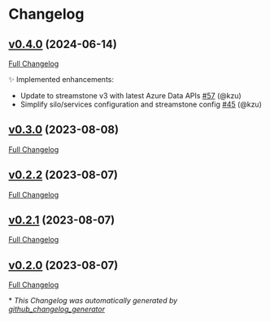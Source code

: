 # Changelog

## [v0.4.0](https://github.com/devlooped/CloudActors/tree/v0.4.0) (2024-06-14)

[Full Changelog](https://github.com/devlooped/CloudActors/compare/v0.3.0...v0.4.0)

:sparkles: Implemented enhancements:

- Update to streamstone v3 with latest Azure Data APIs [\#57](https://github.com/devlooped/CloudActors/pull/57) (@kzu)
- Simplify silo/services configuration and streamstone config [\#45](https://github.com/devlooped/CloudActors/pull/45) (@kzu)

## [v0.3.0](https://github.com/devlooped/CloudActors/tree/v0.3.0) (2023-08-08)

[Full Changelog](https://github.com/devlooped/CloudActors/compare/v0.2.2...v0.3.0)

## [v0.2.2](https://github.com/devlooped/CloudActors/tree/v0.2.2) (2023-08-07)

[Full Changelog](https://github.com/devlooped/CloudActors/compare/v0.2.1...v0.2.2)

## [v0.2.1](https://github.com/devlooped/CloudActors/tree/v0.2.1) (2023-08-07)

[Full Changelog](https://github.com/devlooped/CloudActors/compare/v0.2.0...v0.2.1)

## [v0.2.0](https://github.com/devlooped/CloudActors/tree/v0.2.0) (2023-08-07)

[Full Changelog](https://github.com/devlooped/CloudActors/compare/607a992d701fcc6f70f130f704c2c520874b25e0...v0.2.0)



\* *This Changelog was automatically generated by [github_changelog_generator](https://github.com/github-changelog-generator/github-changelog-generator)*
